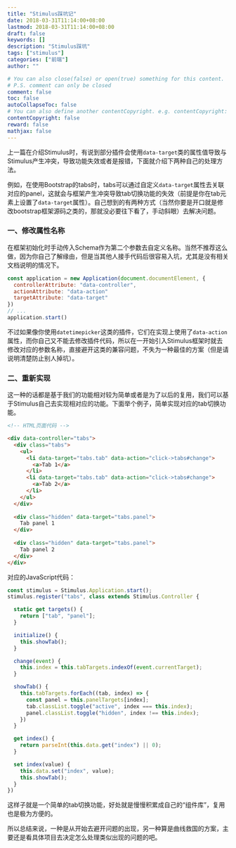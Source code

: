 ```yaml
---
title: "Stimulus踩坑记"
date: 2018-03-31T11:14:00+08:00
lastmod: 2018-03-31T11:14:00+08:00
draft: false
keywords: []
description: "Stimulus踩坑"
tags: ["stimulus"]
categories: ["前端"]
author: ""

# You can also close(false) or open(true) something for this content.
# P.S. comment can only be closed
comment: false
toc: false
autoCollapseToc: false
# You can also define another contentCopyright. e.g. contentCopyright: "This is another copyright."
contentCopyright: false
reward: false
mathjax: false
---
```


上一篇在介绍Stimulus时，有说到部分插件会使用`data-target`类的属性值导致与Stimulus产生冲突，导致功能失效或者是报错，下面就介绍下两种自己的处理方法。

<!--more-->

例如，在使用Bootstrap的tabs时，tabs可以通过自定义`data-target`属性去关联对应的panel，这就会与框架产生冲突导致tab切换功能的失效（前提是你在tab元素上设置了`data-target`属性）。自己想到的有两种方式（当然你要是开口就是修改bootstrap框架源码之类的，那就没必要往下看了，手动斜眼）去解决问题。

### 一、修改属性名称

在框架初始化时手动传入Schema作为第二个参数去自定义名称。当然不推荐这么做，因为你自己了解缘由，但是当其他人接手代码后很容易入坑，尤其是没有相关文档说明的情况下。

```javascript
const application = new Application(document.documentElement, {
  controllerAttribute: "data-controller",
  actionAttribute: "data-action"
  targetAttribute: "data-target"
})
// ...
application.start()
```

不过如果像你使用`datetimepicker`这类的插件，它们在实现上使用了`data-action`属性，而你自己又不能去修改插件代码，所以在一开始引入Stimulus框架时就去修改对应的参数名称，直接避开这类的兼容问题，不失为一种最佳的方案（但是请说明清楚防止别人掉坑）。

### 二、重新实现

这一种的话都是基于我们的功能相对较为简单或者是为了以后的复用，我们可以基于Stimulus自己去实现相对应的功能。下面举个例子，简单实现对应的tab切换功能。

```html	
<!-- HTML页面代码 -->

<div data-controller="tabs">
  <div class="tabs">
    <ul>
      <li data-target="tabs.tab" data-action="click->tabs#change">
        <a>Tab 1</a>
      </li>
      <li data-target="tabs.tab" data-action="click->tabs#change">
        <a>Tab 2</a>
      </li>
    </ul>
  </div>
  
  <div class="hidden" data-target="tabs.panel">
    Tab panel 1
  </div>
  
  <div class="hidden" data-target="tabs.panel">
    Tab panel 2
  </div>
</div>

```

对应的JavaScript代码：

```javascript
const stimulus = Stimulus.Application.start();
stimulus.register("tabs", class extends Stimulus.Controller {

  static get targets() {
    return ["tab", "panel"];
  }

  initialize() {
    this.showTab();
  }

  change(event) {
    this.index = this.tabTargets.indexOf(event.currentTarget);
  }

  showTab() {
    this.tabTargets.forEach((tab, index) => {
      const panel = this.panelTargets[index];
      tab.classList.toggle("active", index === this.index);
      panel.classList.toggle("hidden", index !== this.index);
    })
  }

  get index() {
    return parseInt(this.data.get("index") || 0);
  }

  set index(value) {
    this.data.set("index", value);
    this.showTab();
  }
})

```

这样子就是一个简单的tab切换功能，好处就是慢慢积累成自己的“组件库”，复用也是极为方便的。

所以总结来说，一种是从开始去避开问题的出现，另一种算是曲线救国的方案，主要还是看具体项目去决定怎么处理类似出现的问题的吧。

